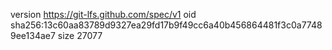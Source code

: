 version https://git-lfs.github.com/spec/v1
oid sha256:13c60aa83789d9327ea29fd17b9f49cc6a40b456864481f3c0a77489ee134ae7
size 27077
